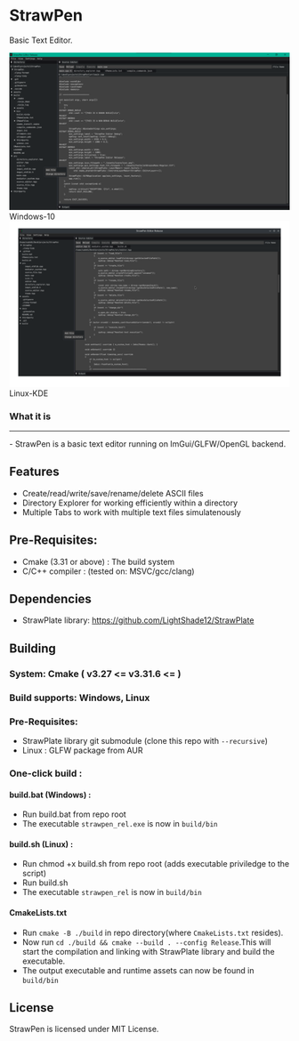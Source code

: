 # StrawPen
Basic Text Editor.

<img src="./docs/screenshot0_win.png" />
Windows-10

<img src="./docs/screenshot1_kde.png" />
Linux-KDE

### What it is
<hr>
- StrawPen is a basic text editor running on ImGui/GLFW/OpenGL backend.

## Features
- Create/read/write/save/rename/delete ASCII files
- Directory Explorer for working efficiently within a directory
- Multiple Tabs to work with multiple text files simulatenously

## Pre-Requisites:
- Cmake (3.31 or above) : The build system
- C/C++ compiler : (tested on: MSVC/gcc/clang)

## Dependencies
- StrawPlate library: https://github.com/LightShade12/StrawPlate

## Building
### System: Cmake ( v3.27 <= v3.31.6 <= )
### Build supports: Windows, Linux
### Pre-Requisites:
- StrawPlate library git submodule (clone this repo with ```--recursive```)
- Linux : GLFW package from AUR
### One-click build :
#### build.bat (Windows) :
- Run build.bat from repo root
- The executable ```strawpen_rel.exe``` is now in ```build/bin```
#### build.sh (Linux) :
- Run chmod +x build.sh from repo root (adds executable priviledge to the script)
- Run build.sh
- The executable ```strawpen_rel``` is now in ```build/bin```
#### CmakeLists.txt
- Run ```cmake -B ./build``` in repo directory(where ```CmakeLists.txt``` resides). 
- Now run ```cd ./build && cmake --build . --config Release```.This will start the compilation and linking with StrawPlate library and build the executable.
- The output executable and runtime assets can now be found in ```build/bin```

## License
StrawPen is licensed under MIT License.